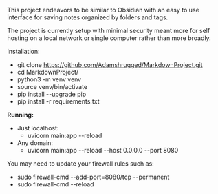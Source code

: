 This project endeavors to be similar to Obsidian with an easy to use interface for saving notes
organized by folders and tags.

The project is currently setup with minimal security meant more for self hosting on a local network or single computer rather than more broadly.



Installation:
- git clone https://github.com/Adamshrugged/MarkdownProject.git
- cd MarkdownProject/
- python3 -m venv venv
- source venv/bin/activate
- pip install --upgrade pip
- pip install -r requirements.txt


**Running:**
- Just localhost:
   - uvicorn main:app --reload
- Any domain:
   - uvicorn main:app --reload --host 0.0.0.0 --port 8080

You may need to update your firewall rules such as:
- sudo firewall-cmd --add-port=8080/tcp --permanent
- sudo firewall-cmd --reload